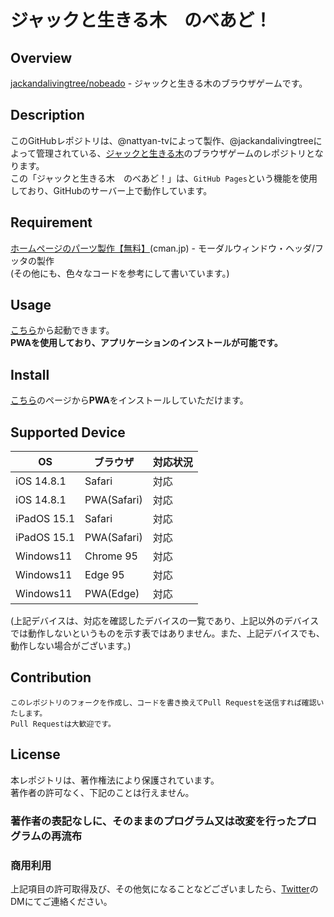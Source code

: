 # ジャックと生きる木　のべあど！

## Overview
[jackandalivingtree/nobeado](https://github.com/jackandalivingtree/nobead) - ジャックと生きる木のブラウザゲームです。

## Description
このGitHubレポジトリは、@nattyan-tvによって製作、@jackandalivingtreeによって管理されている、[ジャックと生きる木](https://sites.google.com/view/jlt-home)のブラウザゲームのレポジトリとなります。  
この「ジャックと生きる木　のべあど！」は、`GitHub Pages`という機能を使用しており、GitHubのサーバー上で動作しています。

## Requirement
[ホームページのパーツ製作【無料】](https://webparts.cman.jp/)(cman.jp) - モーダルウィンドウ・ヘッダ/フッタの製作  
(その他にも、色々なコードを参考にして書いています。)

## Usage
[こちら](https://jackandalivingtree.github.io/nobeado)から起動できます。  
**PWAを使用しており、アプリケーションのインストールが可能です。**

## Install
[こちら](https://jackandalivingtree.github.io/nobeado)のページから**PWA**をインストールしていただけます。  

## Supported Device
|OS|ブラウザ|対応状況|
----|----|----
|iOS 14.8.1|Safari|対応|
|iOS 14.8.1|PWA(Safari)|対応|
|iPadOS 15.1|Safari|対応|
|iPadOS 15.1|PWA(Safari)|対応|
|Windows11|Chrome 95|対応|
|Windows11|Edge 95|対応|
|Windows11|PWA(Edge)|対応|

(上記デバイスは、対応を確認したデバイスの一覧であり、上記以外のデバイスでは動作しないというものを示す表ではありません。また、上記デバイスでも、動作しない場合がございます。)

## Contribution
```
このレポジトリのフォークを作成し、コードを書き換えてPull Requestを送信すれば確認いたします。
Pull Requestは大歓迎です。
```

## License
本レポジトリは、著作権法により保護されています。  
著作者の許可なく、下記のことは行えません。  
### 著作者の表記なしに、そのままのプログラム又は改変を行ったプログラムの再流布
### 商用利用
上記項目の許可取得及び、その他気になることなどございましたら、[Twitter](https://twitter.com/nattyan_tv)のDMにてご連絡ください。
